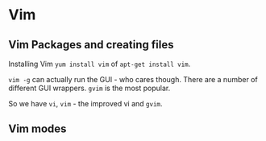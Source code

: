 # Vim

## Vim Packages and creating files

Installing Vim `yum install vim` of `apt-get install vim`.

`vim -g` can actually run the GUI - who cares though. There are a number of different GUI wrappers. `gvim` is the most popular.

So we have `vi`, `vim` - the improved vi and `gvim`.

## Vim modes


